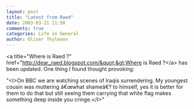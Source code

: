 ```yaml
---
layout: post
title: "Latest from Raed"
date: 2003-03-21 11:58
comments: true
categories: Life in General
author: Oliver Thylmann
---
```



&lt;a title=&quot;Where is Raed ?&quot; href=&quot;http://dear_raed.blogspot.com/&quot;&gt;Where is Raed ?&lt;/a&gt; has been updated. One thing I found thought provoking:

&quot;&lt;I&gt;On BBC we are watching scenes of Iraqis surrendering. My youngest cousin was muttering â€œwhat shameâ€? to himself, yes it is better for them to do that but still seeing them carrying that white flag makes something deep inside you cringe.&lt;/I&gt;&quot;


